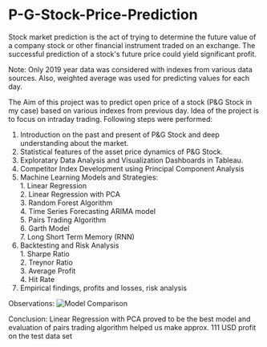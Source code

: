 # P-G-Stock-Price-Prediction

Stock market prediction is the act of trying to determine the future value of a company stock or other financial instrument traded on an exchange. The successful prediction of a stock's future price could yield significant profit. 

Note: Only 2019 year data was considered with indexes from various data sources. Also, weighted average was used for predicting values for each day.

The Aim of this project was to predict open price of a stock (P&G Stock in my case) based on various indexes from previous day. Idea of the project is to focus on intraday trading. Following steps were performed:
  1. Introduction on the past and present of P&G Stock and deep understanding about the market.
  2. Statistical features of the asset price dynamics of P&G Stock.
  3. Exploratary Data Analysis and Visualization Dashboards in Tableau.
  4. Competitor Index Development using Principal Component Analysis
  5. Machine Learning Models and Strategies:
    <br> 1. Linear Regression
    <br>2. Linear Regression with PCA
    <br>3. Random Forest Algorithm
    <br>4. Time Series Forecasting ARIMA model
    <br>5. Pairs Trading Algorithm
    <br>6. Garth Model
    <br>7. Long Short Term Memory (RNN)
  6. Backtesting and Risk Analysis
    <br>1. Sharpe Ratio
    <br>2. Treynor Ratio
    <br>3. Average Profit
    <br>4. Hit Rate
  7. Empirical findings, profits and losses, risk analysis
  
Observations: ![Model Comparison](https://github.com/shaishav11/PG-Stock-Price-Prediction/blob/master/Results.jpg)

Conclusion: Linear Regression with PCA proved to be the best model and evaluation of pairs trading algorithm helped us make approx. 111 USD profit on the test data set
